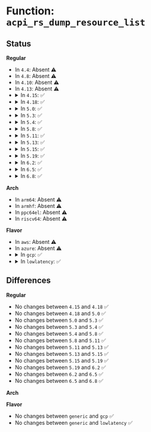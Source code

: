 # Function: <code>acpi_rs_dump_resource_list</code>

## Status
<b>Regular</b>
<ul>
<li>
In <code>4.4</code>: Absent ⚠️
</li>
<li>
In <code>4.8</code>: Absent ⚠️
</li>
<li>
In <code>4.10</code>: Absent ⚠️
</li>
<li>
In <code>4.13</code>: Absent ⚠️
</li>
<li>
<details>
<summary>In <code>4.15</code>: ✅</summary>

```c
void acpi_rs_dump_resource_list(struct acpi_resource *resource_list);
```

**Collision:** Unique Global

**Inline:** No

**Transformation:** False

**Instances:**

```
In drivers/acpi/acpica/rsdump.c (ffffffff8158df07)
Location: drivers/acpi/acpica/rsdump.c:99
Inline: False
Direct callers:
  - drivers/acpi/acpica/dbcmds.c:acpi_db_device_resources
  - drivers/acpi/acpica/dbcmds.c:acpi_db_device_resources
  - drivers/acpi/acpica/dbcmds.c:acpi_db_device_resources
  - drivers/acpi/acpica/dbcmds.c:acpi_db_display_template
```
**Symbols:**

```
ffffffff8158df07-ffffffff8158dfb8: acpi_rs_dump_resource_list (STB_GLOBAL)
```
</details>
</li>
<li>
<details>
<summary>In <code>4.18</code>: ✅</summary>

```c
void acpi_rs_dump_resource_list(struct acpi_resource *resource_list);
```

**Collision:** Unique Global

**Inline:** No

**Transformation:** False

**Instances:**

```
In drivers/acpi/acpica/rsdump.c (ffffffff815c5243)
Location: drivers/acpi/acpica/rsdump.c:63
Inline: False
Direct callers:
  - drivers/acpi/acpica/dbcmds.c:acpi_db_device_resources
  - drivers/acpi/acpica/dbcmds.c:acpi_db_device_resources
  - drivers/acpi/acpica/dbcmds.c:acpi_db_device_resources
  - drivers/acpi/acpica/dbcmds.c:acpi_db_display_template
```
**Symbols:**

```
ffffffff815c5243-ffffffff815c52f4: acpi_rs_dump_resource_list (STB_GLOBAL)
```
</details>
</li>
<li>
<details>
<summary>In <code>5.0</code>: ✅</summary>

```c
void acpi_rs_dump_resource_list(struct acpi_resource *resource_list);
```

**Collision:** Unique Global

**Inline:** No

**Transformation:** False

**Instances:**

```
In drivers/acpi/acpica/rsdump.c (ffffffff815de80d)
Location: drivers/acpi/acpica/rsdump.c:63
Inline: False
Direct callers:
  - drivers/acpi/acpica/dbcmds.c:acpi_db_device_resources
  - drivers/acpi/acpica/dbcmds.c:acpi_db_device_resources
  - drivers/acpi/acpica/dbcmds.c:acpi_db_device_resources
  - drivers/acpi/acpica/dbcmds.c:acpi_db_display_template
```
**Symbols:**

```
ffffffff815de80d-ffffffff815de8be: acpi_rs_dump_resource_list (STB_GLOBAL)
```
</details>
</li>
<li>
<details>
<summary>In <code>5.3</code>: ✅</summary>

```c
void acpi_rs_dump_resource_list(struct acpi_resource *resource_list);
```

**Collision:** Unique Global

**Inline:** No

**Transformation:** False

**Instances:**

```
In drivers/acpi/acpica/rsdump.c (ffffffff81610339)
Location: drivers/acpi/acpica/rsdump.c:63
Inline: False
Direct callers:
  - drivers/acpi/acpica/dbcmds.c:acpi_db_device_resources
  - drivers/acpi/acpica/dbcmds.c:acpi_db_device_resources
  - drivers/acpi/acpica/dbcmds.c:acpi_db_device_resources
  - drivers/acpi/acpica/dbcmds.c:acpi_db_display_template
```
**Symbols:**

```
ffffffff81610339-ffffffff816103e3: acpi_rs_dump_resource_list (STB_GLOBAL)
```
</details>
</li>
<li>
<details>
<summary>In <code>5.4</code>: ✅</summary>

```c
void acpi_rs_dump_resource_list(struct acpi_resource *resource_list);
```

**Collision:** Unique Global

**Inline:** No

**Transformation:** False

**Instances:**

```
In drivers/acpi/acpica/rsdump.c (ffffffff816317e2)
Location: drivers/acpi/acpica/rsdump.c:63
Inline: False
Direct callers:
  - drivers/acpi/acpica/dbcmds.c:acpi_db_device_resources
  - drivers/acpi/acpica/dbcmds.c:acpi_db_device_resources
  - drivers/acpi/acpica/dbcmds.c:acpi_db_device_resources
  - drivers/acpi/acpica/dbcmds.c:acpi_db_display_template
```
**Symbols:**

```
ffffffff816317e2-ffffffff8163188c: acpi_rs_dump_resource_list (STB_GLOBAL)
```
</details>
</li>
<li>
<details>
<summary>In <code>5.8</code>: ✅</summary>

```c
void acpi_rs_dump_resource_list(struct acpi_resource *resource_list);
```

**Collision:** Unique Global

**Inline:** No

**Transformation:** False

**Instances:**

```
In drivers/acpi/acpica/rsdump.c (ffffffff816de27d)
Location: drivers/acpi/acpica/rsdump.c:63
Inline: False
Direct callers:
  - drivers/acpi/acpica/dbcmds.c:acpi_db_device_resources
  - drivers/acpi/acpica/dbcmds.c:acpi_db_device_resources
  - drivers/acpi/acpica/dbcmds.c:acpi_db_device_resources
  - drivers/acpi/acpica/dbcmds.c:acpi_db_display_template
```
**Symbols:**

```
ffffffff816de27d-ffffffff816de327: acpi_rs_dump_resource_list (STB_GLOBAL)
```
</details>
</li>
<li>
<details>
<summary>In <code>5.11</code>: ✅</summary>

```c
void acpi_rs_dump_resource_list(struct acpi_resource *resource_list);
```

**Collision:** Unique Global

**Inline:** No

**Transformation:** False

**Instances:**

```
In drivers/acpi/acpica/rsdump.c (ffffffff816fc313)
Location: drivers/acpi/acpica/rsdump.c:63
Inline: False
Direct callers:
  - drivers/acpi/acpica/dbcmds.c:acpi_db_device_resources
  - drivers/acpi/acpica/dbcmds.c:acpi_db_device_resources
  - drivers/acpi/acpica/dbcmds.c:acpi_db_device_resources
  - drivers/acpi/acpica/dbcmds.c:acpi_db_display_template
```
**Symbols:**

```
ffffffff816fc313-ffffffff816fc3bd: acpi_rs_dump_resource_list (STB_GLOBAL)
```
</details>
</li>
<li>
<details>
<summary>In <code>5.13</code>: ✅</summary>

```c
void acpi_rs_dump_resource_list(struct acpi_resource *resource_list);
```

**Collision:** Unique Global

**Inline:** No

**Transformation:** False

**Instances:**

```
In drivers/acpi/acpica/rsdump.c (ffffffff816de14f)
Location: drivers/acpi/acpica/rsdump.c:63
Inline: False
Direct callers:
  - drivers/acpi/acpica/dbcmds.c:acpi_db_device_resources
  - drivers/acpi/acpica/dbcmds.c:acpi_db_device_resources
  - drivers/acpi/acpica/dbcmds.c:acpi_db_device_resources
  - drivers/acpi/acpica/dbcmds.c:acpi_db_display_template
```
**Symbols:**

```
ffffffff816de14f-ffffffff816de220: acpi_rs_dump_resource_list (STB_GLOBAL)
```
</details>
</li>
<li>
<details>
<summary>In <code>5.15</code>: ✅</summary>

```c
void acpi_rs_dump_resource_list(struct acpi_resource *resource_list);
```

**Collision:** Unique Global

**Inline:** No

**Transformation:** False

**Instances:**

```
In drivers/acpi/acpica/rsdump.c (ffffffff8175623f)
Location: drivers/acpi/acpica/rsdump.c:63
Inline: False
Direct callers:
  - drivers/acpi/acpica/dbcmds.c:acpi_db_device_resources
  - drivers/acpi/acpica/dbcmds.c:acpi_db_device_resources
  - drivers/acpi/acpica/dbcmds.c:acpi_db_device_resources
  - drivers/acpi/acpica/dbcmds.c:acpi_db_display_template
```
**Symbols:**

```
ffffffff8175623f-ffffffff81756310: acpi_rs_dump_resource_list (STB_GLOBAL)
```
</details>
</li>
<li>
<details>
<summary>In <code>5.19</code>: ✅</summary>

```c
void acpi_rs_dump_resource_list(struct acpi_resource *resource_list);
```

**Collision:** Unique Global

**Inline:** No

**Transformation:** False

**Instances:**

```
In drivers/acpi/acpica/rsdump.c (ffffffff818892cf)
Location: drivers/acpi/acpica/rsdump.c:63
Inline: False
Direct callers:
  - drivers/acpi/acpica/dbcmds.c:acpi_db_device_resources
  - drivers/acpi/acpica/dbcmds.c:acpi_db_device_resources
  - drivers/acpi/acpica/dbcmds.c:acpi_db_device_resources
  - drivers/acpi/acpica/dbcmds.c:acpi_db_display_template
```
**Symbols:**

```
ffffffff818892cf-ffffffff818893ba: acpi_rs_dump_resource_list (STB_GLOBAL)
```
</details>
</li>
<li>
<details>
<summary>In <code>6.2</code>: ✅</summary>

```c
void acpi_rs_dump_resource_list(struct acpi_resource *resource_list);
```

**Collision:** Unique Global

**Inline:** No

**Transformation:** False

**Instances:**

```
In drivers/acpi/acpica/rsdump.c (ffffffff819cfbb0)
Location: drivers/acpi/acpica/rsdump.c:63
Inline: False
Direct callers:
  - drivers/acpi/acpica/dbcmds.c:acpi_db_device_resources
  - drivers/acpi/acpica/dbcmds.c:acpi_db_device_resources
  - drivers/acpi/acpica/dbcmds.c:acpi_db_device_resources
  - drivers/acpi/acpica/dbcmds.c:acpi_db_display_template
```
**Symbols:**

```
ffffffff819cfbb0-ffffffff819cfcc5: acpi_rs_dump_resource_list (STB_GLOBAL)
```
</details>
</li>
<li>
<details>
<summary>In <code>6.5</code>: ✅</summary>

```c
void acpi_rs_dump_resource_list(struct acpi_resource *resource_list);
```

**Collision:** Unique Global

**Inline:** No

**Transformation:** False

**Instances:**

```
In drivers/acpi/acpica/rsdump.c (ffffffff81a16fc0)
Location: drivers/acpi/acpica/rsdump.c:63
Inline: False
Direct callers:
  - drivers/acpi/acpica/dbcmds.c:acpi_db_device_resources
  - drivers/acpi/acpica/dbcmds.c:acpi_db_device_resources
  - drivers/acpi/acpica/dbcmds.c:acpi_db_device_resources
  - drivers/acpi/acpica/dbcmds.c:acpi_db_display_template
```
**Symbols:**

```
ffffffff81a16fc0-ffffffff81a170e0: acpi_rs_dump_resource_list (STB_GLOBAL)
```
</details>
</li>
<li>
<details>
<summary>In <code>6.8</code>: ✅</summary>

```c
void acpi_rs_dump_resource_list(struct acpi_resource *resource_list);
```

**Collision:** Unique Global

**Inline:** No

**Transformation:** False

**Instances:**

```
In drivers/acpi/acpica/rsdump.c (ffffffff81a621a0)
Location: drivers/acpi/acpica/rsdump.c:63
Inline: False
Direct callers:
  - drivers/acpi/acpica/dbcmds.c:acpi_db_device_resources
  - drivers/acpi/acpica/dbcmds.c:acpi_db_device_resources
  - drivers/acpi/acpica/dbcmds.c:acpi_db_device_resources
  - drivers/acpi/acpica/dbcmds.c:acpi_db_display_template
```
**Symbols:**

```
ffffffff81a621a0-ffffffff81a622c0: acpi_rs_dump_resource_list (STB_GLOBAL)
```
</details>
</li>
</ul>
<b>Arch</b>
<ul>
<li>
In <code>arm64</code>: Absent ⚠️
</li>
<li>
In <code>armhf</code>: Absent ⚠️
</li>
<li>
In <code>ppc64el</code>: Absent ⚠️
</li>
<li>
In <code>riscv64</code>: Absent ⚠️
</li>
</ul>
<b>Flavor</b>
<ul>
<li>
In <code>aws</code>: Absent ⚠️
</li>
<li>
In <code>azure</code>: Absent ⚠️
</li>
<li>
<details>
<summary>In <code>gcp</code>: ✅</summary>

```c
void acpi_rs_dump_resource_list(struct acpi_resource *resource_list);
```

**Collision:** Unique Global

**Inline:** No

**Transformation:** False

**Instances:**

```
In drivers/acpi/acpica/rsdump.c (ffffffff81625ac2)
Location: drivers/acpi/acpica/rsdump.c:63
Inline: False
Direct callers:
  - drivers/acpi/acpica/dbcmds.c:acpi_db_device_resources
  - drivers/acpi/acpica/dbcmds.c:acpi_db_device_resources
  - drivers/acpi/acpica/dbcmds.c:acpi_db_device_resources
  - drivers/acpi/acpica/dbcmds.c:acpi_db_display_template
```
**Symbols:**

```
ffffffff81625ac2-ffffffff81625b6c: acpi_rs_dump_resource_list (STB_GLOBAL)
```
</details>
</li>
<li>
<details>
<summary>In <code>lowlatency</code>: ✅</summary>

```c
void acpi_rs_dump_resource_list(struct acpi_resource *resource_list);
```

**Collision:** Unique Global

**Inline:** No

**Transformation:** False

**Instances:**

```
In drivers/acpi/acpica/rsdump.c (ffffffff8163f972)
Location: drivers/acpi/acpica/rsdump.c:63
Inline: False
Direct callers:
  - drivers/acpi/acpica/dbcmds.c:acpi_db_device_resources
  - drivers/acpi/acpica/dbcmds.c:acpi_db_device_resources
  - drivers/acpi/acpica/dbcmds.c:acpi_db_device_resources
  - drivers/acpi/acpica/dbcmds.c:acpi_db_display_template
```
**Symbols:**

```
ffffffff8163f972-ffffffff8163fa1c: acpi_rs_dump_resource_list (STB_GLOBAL)
```
</details>
</li>
</ul>

## Differences
<b>Regular</b>
<ul>
<li>
No changes between <code>4.15</code> and <code>4.18</code> ✅
</li>
<li>
No changes between <code>4.18</code> and <code>5.0</code> ✅
</li>
<li>
No changes between <code>5.0</code> and <code>5.3</code> ✅
</li>
<li>
No changes between <code>5.3</code> and <code>5.4</code> ✅
</li>
<li>
No changes between <code>5.4</code> and <code>5.8</code> ✅
</li>
<li>
No changes between <code>5.8</code> and <code>5.11</code> ✅
</li>
<li>
No changes between <code>5.11</code> and <code>5.13</code> ✅
</li>
<li>
No changes between <code>5.13</code> and <code>5.15</code> ✅
</li>
<li>
No changes between <code>5.15</code> and <code>5.19</code> ✅
</li>
<li>
No changes between <code>5.19</code> and <code>6.2</code> ✅
</li>
<li>
No changes between <code>6.2</code> and <code>6.5</code> ✅
</li>
<li>
No changes between <code>6.5</code> and <code>6.8</code> ✅
</li>
</ul>
<b>Arch</b>
<ul>
</ul>
<b>Flavor</b>
<ul>
<li>
No changes between <code>generic</code> and <code>gcp</code> ✅
</li>
<li>
No changes between <code>generic</code> and <code>lowlatency</code> ✅
</li>
</ul>
